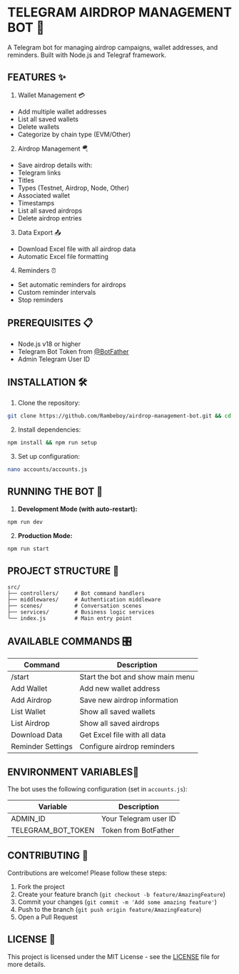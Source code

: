 # TELEGRAM AIRDROP MANAGEMENT BOT 🤖

A Telegram bot for managing airdrop campaigns, wallet addresses, and reminders. Built with Node.js and Telegraf framework.

## FEATURES ✨
1. Wallet Management 💳
- Add multiple wallet addresses
- List all saved wallets
- Delete wallets
- Categorize by chain type (EVM/Other)

2. Airdrop Management 🪂
- Save airdrop details with:
- Telegram links
- Titles
- Types (Testnet, Airdrop, Node, Other)
- Associated wallet
- Timestamps
- List all saved airdrops
- Delete airdrop entries

3. Data Export 📤
- Download Excel file with all airdrop data
- Automatic Excel file formatting

4. Reminders ⏰
- Set automatic reminders for airdrops
- Custom reminder intervals
- Stop reminders

## PREREQUISITES 📋

- Node.js v18 or higher
- Telegram Bot Token from [@BotFather](https://t.me/BotFather)
- Admin Telegram User ID

## INSTALLATION 🛠️

1. Clone the repository:
```bash
git clone https://github.com/Rambeboy/airdrop-management-bot.git && cd airdrop-management-bot
```

2. Install dependencies:
```bash
npm install && npm run setup
```

3. Set up configuration:
```bash
nano accounts/accounts.js
```

## RUNNING THE BOT 🚀

1. **Development Mode (with auto-restart):**
```bash
npm run dev
```

2. **Production Mode:**
```bash
npm run start
```

## PROJECT STRUCTURE 📂

```
src/      
├── controllers/     # Bot command handlers
├── middlewares/     # Authentication middleware
├── scenes/          # Conversation scenes
├── services/        # Business logic services
└── index.js         # Main entry point
```


## AVAILABLE COMMANDS 🎛️

| Command | Description |
|---------|-------------|
| /start | Start the bot and show main menu |
| Add Wallet | Add new wallet address |
| Add Airdrop | Save new airdrop information |
| List Wallet | Show all saved wallets |
| List Airdrop | Show all saved airdrops |
| Download Data | Get Excel file with all data |
| Reminder Settings | Configure airdrop reminders |

## ENVIRONMENT VARIABLES🔧

The bot uses the following configuration (set in `accounts.js`):

| Variable | Description |
|----------|-------------|
| ADMIN_ID | Your Telegram user ID |
| TELEGRAM_BOT_TOKEN | Token from BotFather |

## CONTRIBUTING 🤝

Contributions are welcome! Please follow these steps:

1. Fork the project
2. Create your feature branch (`git checkout -b feature/AmazingFeature`)
3. Commit your changes (`git commit -m 'Add some amazing feature'`)
4. Push to the branch (`git push origin feature/AmazingFeature`)
5. Open a Pull Request

## LICENSE 📄

This project is licensed under the MIT License - see the [LICENSE](LICENSE) file for more details.
